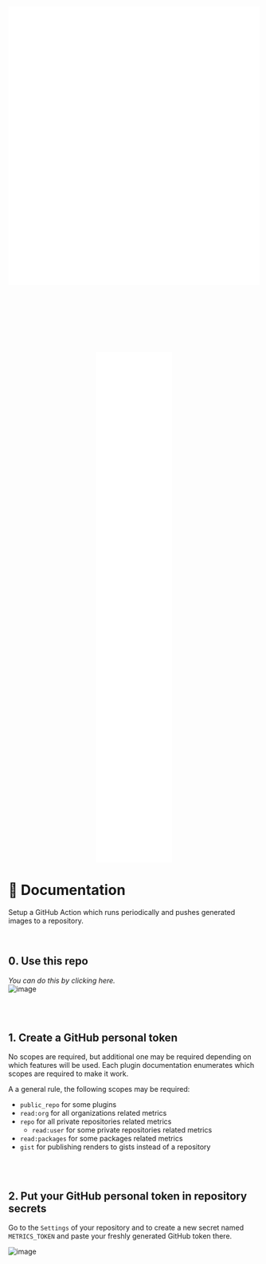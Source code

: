 <p align="center">
  <a href="#">
    <img align="center" src="./generated/overview.svg#gh-dark-mode-only" />
    <img align="center" src="./generated/languages.svg#gh-dark-mode-only" />
  </a>
</p>


<br />
<br />

#  
<br />
<br />


<p align="center">
  <a href="#">
    <img
      align="center" src="./github-metrics.svg" />
  </a>
</p>

# 📄 Documentation

Setup a GitHub Action which runs periodically and pushes generated images to a repository.

<br />

## 0️. Use this repo

*You can do this by clicking here.*\
![image](https://user-images.githubusercontent.com/87106526/177674661-00d299ab-af43-4704-b831-4dcd8be7b612.png)



<br /><br />
## 1️. Create a GitHub personal token

No scopes are required, but additional one may be required depending on which features will be used. Each plugin documentation enumerates which scopes are required to make it work.

A a general rule, the following scopes may be required:
- `public_repo` for some plugins
- `read:org` for all organizations related metrics
- `repo` for all private repositories related metrics
  - `read:user` for some private repositories related metrics
- `read:packages` for some packages related metrics
- `gist` for publishing renders to gists instead of a repository


<br /><br />
## 2️. Put your GitHub personal token in repository secrets

Go to the `Settings` of your repository and to create a new secret named `METRICS_TOKEN` and paste your freshly generated GitHub token there.

![image](https://user-images.githubusercontent.com/87106526/177674365-eb43220e-d4c3-4b0b-b58e-9bc33444cbce.png)
